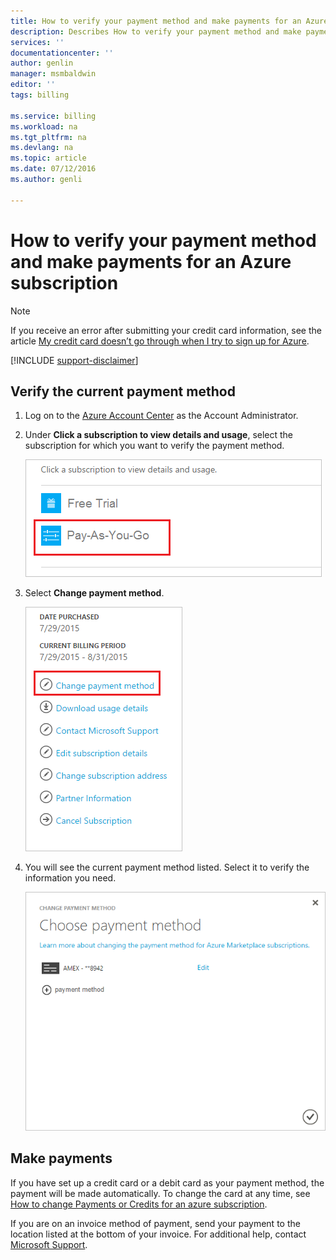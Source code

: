 ```yaml
---
title: How to verify your payment method and make payments for an Azure subscription | Microsoft Azure
description: Describes How to verify your payment method and make payments for an Azure subscription
services: ''
documentationcenter: ''
author: genlin
manager: msmbaldwin
editor: ''
tags: billing

ms.service: billing
ms.workload: na
ms.tgt_pltfrm: na
ms.devlang: na
ms.topic: article
ms.date: 07/12/2016
ms.author: genli

---
```

# How to verify your payment method and make payments for an Azure subscription
> [!NOTE]
> If you receive an error after submitting your credit card information, see the article [My credit card doesn’t go through when I try to sign up for Azure](billing-credit-card-fails-during-azure-sign-up.md).
> 
> 

[!INCLUDE [support-disclaimer](../includes/support-disclaimer.md)]

## Verify the current payment method
1. Log on to the [Azure Account Center](https://account.windowsazure.com/Subscriptions) as the Account Administrator.
2. Under **Click a subscription to view details and usage**, select the subscription for which you want to verify the payment method.
   
     ![selectsub](./media/billing-verify-and-make-payment/selectsub.png)
3. Select **Change payment method**.
   
    ![changepayment](./media/billing-verify-and-make-payment/changepayment.png)
4. You will see the current payment method listed. Select it to verify the information you need.
   
    ![changecard](./media/billing-verify-and-make-payment/changecard.png)

## Make payments
If you have set up a credit card or a debit card as your payment method, the payment will be made automatically.  To change the card at any time, see [How to change Payments or Credits for an azure subscription](billing-how-to-change-credit-card.md).

If you are on an invoice method of payment, send your payment to the location listed at the bottom of your invoice. For additional help, contact [Microsoft Support](https://portal.azure.com/#blade/Microsoft_Azure_Support/HelpAndSupportBlade).

